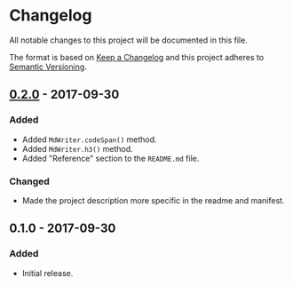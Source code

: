 Changelog
=========
All notable changes to this project will be documented in this file.

The format is based on [Keep a Changelog](http://keepachangelog.com/en/1.0.0/)
and this project adheres to [Semantic Versioning](http://semver.org/spec/v2.0.0.html).

[0.2.0] - 2017-09-30
--------------------
### Added
- Added `MdWriter.codeSpan()` method.
- Added `MdWriter.h3()` method.
- Added "Reference" section to the `README.md` file.

### Changed
- Made the project description more specific in the readme and manifest.

0.1.0 - 2017-09-30
------------------
### Added
- Initial release.

[0.2.0]: https://github.com/jbenner-radham/node-md-writer/compare/v0.1.0...v0.2.0
